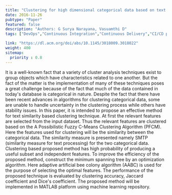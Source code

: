```yaml
---
title: "Clustering for high dimensional categorical data based on text similarity"
date: 2016-11-26
pubtype: "Paper"
featured: false
description: "Authors: G Surya Narayana, Vasuamthi D"
tags: ["DevOps","Continuous Integration","Continuous Delivery","CI/CD pipelines","agile","Culture"]

link: "https://dl.acm.org/doi/abs/10.1145/3018009.3018022"
weight: 400
sitemap:
  priority : 0.8
---
```

It is a well-known fact that a variety of cluster analysis techniques exist to group objects which have characteristics related to one another. But the fact of the matter is the implementation of many of these techniques poses a great challenge because of the fact that much of the data contained in today's database is categorical in nature. Despite the fact that there have been recent advances in algorithms for clustering categorical data, some are unable to handle uncertainty in the clustering process while others have stability issues. In this paper, it is intended to propose an effective method for text similarity based clustering technique. At first the relevant features are selected from the input dataset. Thus the relevant features are clustered based on the A Possibilistic Fuzzy C-Means Clustering Algorithm (PFCM). Here the features used for clustering will be the similarity between the categorical data. The similarity measure is presented namely SMTP (similarity measure for text processing) for the two categorical data. Clustering based proposed method has high probability of producing a useful subset and independent features. To improve the efficiency of the proposed method, construct the minimum spanning tree by an optimization algorithm. Here adaptive artificial bee colony algorithm (AABC) is used for the purpose of selecting the optimal features. The performance of the proposed technique is evaluated by clustering accuracy, Jaccard coefficient and Dice's coefficient. The proposed method will be implemented in MATLAB platform using machine learning repository.